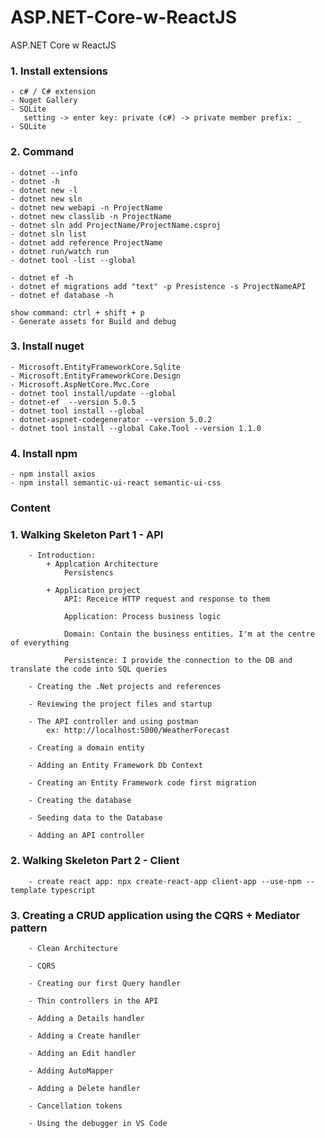 # ASP.NET-Core-w-ReactJS

ASP.NET Core w ReactJS

### 1. Install extensions

    - c# / C# extension
    - Nuget Gallery
    - SQLite
       setting -> enter key: private (c#) -> private member prefix: _
    - SQLite

### 2. Command

    - dotnet --info
    - dotnet -h
    - dotnet new -l
    - dotnet new sln
    - dotnet new webapi -n ProjectName
    - dotnet new classlib -n ProjectName
    - dotnet sln add ProjectName/ProjectName.csproj
    - dotnet sln list
    - dotnet add reference ProjectName
    - dotnet run/watch run
    - dotnet tool -list --global
    
    - dotnet ef -h
    - dotnet ef migrations add "text" -p Presistence -s ProjectNameAPI
    - dotnet ef database -h

    show command: ctrl + shift + p
    - Generate assets for Build and debug

### 3. Install nuget

    - Microsoft.EntityFrameworkCore.Sqlite
    - Microsoft.EntityFrameworkCore.Design
    - Microsoft.AspNetCore.Mvc.Core
    - dotnet tool install/update --global 
    - dotnet-ef  --version 5.0.5
    - dotnet tool install --global 
    - dotnet-aspnet-codegenerator --version 5.0.2
    - dotnet tool install --global Cake.Tool --version 1.1.0

### 4. Install npm
    - npm install axios
    - npm install semantic-ui-react semantic-ui-css
### Content

### 1. Walking Skeleton Part 1 - API

        - Introduction:
            + Applcation Architecture
                Persistencs

            + Application project
                API: Receice HTTP request and response to them

                Application: Process business logic

                Domain: Contain the business entities. I'm at the centre of everything

                Persistence: I provide the connection to the DB and translate the code into SQL queries

        - Creating the .Net projects and references

        - Reviewing the project files and startup

        - The API controller and using postman
            ex: http://localhost:5000/WeatherForecast

        - Creating a domain entity

        - Adding an Entity Framework Db Context

        - Creating an Entity Framework code first migration

        - Creating the database

        - Seeding data to the Database

        - Adding an API controller

### 2. Walking Skeleton Part 2 - Client
        - create react app: npx create-react-app client-app --use-npm --template typescript

### 3. Creating a CRUD application using the CQRS + Mediator pattern
        - Clean Architecture

        - CQRS
        
        - Creating our first Query handler
        
        - Thin controllers in the API

        - Adding a Details handler

        - Adding a Create handler

        - Adding an Edit handler

        - Adding AutoMapper

        - Adding a Delete handler

        - Cancellation tokens

        - Using the debugger in VS Code